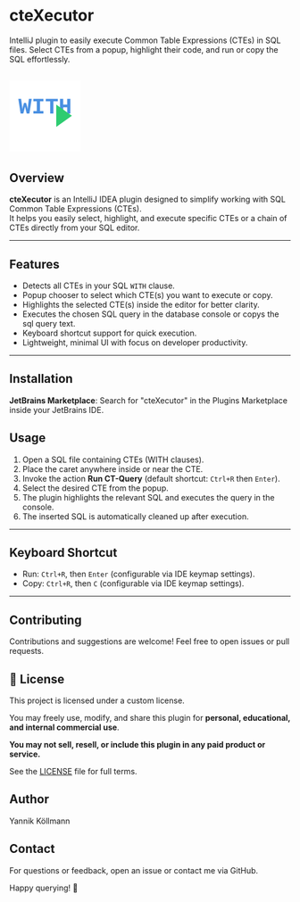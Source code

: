# cteXecutor
IntelliJ plugin to easily execute Common Table Expressions (CTEs) in SQL files. Select CTEs from a popup, highlight their code, and run or copy the SQL effortlessly.

![Plugin Logo](src/main/resources/META-INF/pluginIcon.svg)
---

## Overview

**cteXecutor** is an IntelliJ IDEA plugin designed to simplify working with SQL Common Table Expressions (CTEs).  
It helps you easily select, highlight, and execute specific CTEs or a chain of CTEs directly from your SQL editor.

---

## Features

- Detects all CTEs in your SQL `WITH` clause.
- Popup chooser to select which CTE(s) you want to execute or copy.
- Highlights the selected CTE(s) inside the editor for better clarity.
- Executes the chosen SQL query in the database console or copys the sql query text.
- Keyboard shortcut support for quick execution.
- Lightweight, minimal UI with focus on developer productivity.

---

## Installation

**JetBrains Marketplace**: Search for "cteXecutor" in the Plugins Marketplace inside your JetBrains IDE.

## Usage

1. Open a SQL file containing CTEs (WITH clauses).
2. Place the caret anywhere inside or near the CTE.
3. Invoke the action **Run CT-Query** (default shortcut: `Ctrl+R` then `Enter`).
4. Select the desired CTE from the popup.
5. The plugin highlights the relevant SQL and executes the query in the console.
6. The inserted SQL is automatically cleaned up after execution.

---

## Keyboard Shortcut

- Run: `Ctrl+R`, then `Enter` (configurable via IDE keymap settings).
- Copy: `Ctrl+R`, then `C` (configurable via IDE keymap settings).

---


## Contributing
Contributions and suggestions are welcome! Feel free to open issues or pull requests.

## 📄 License

This project is licensed under a custom license.

You may freely use, modify, and share this plugin for **personal, educational, and internal commercial use**.

**You may not sell, resell, or include this plugin in any paid product or service.**

See the [LICENSE](LICENSE) file for full terms.

## Author
Yannik Köllmann

## Contact
For questions or feedback, open an issue or contact me via GitHub.

Happy querying! 🚀
